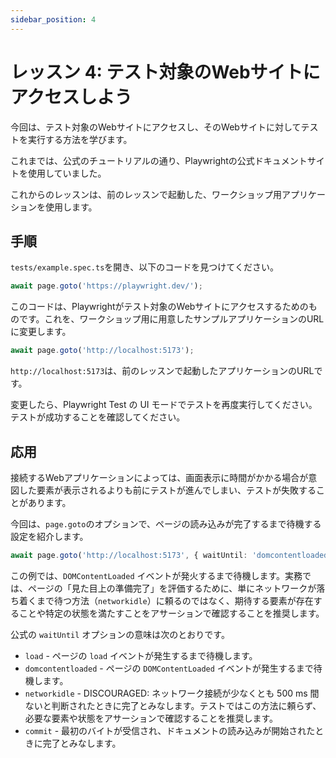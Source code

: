 ```yaml
---
sidebar_position: 4
---
```


# レッスン 4: テスト対象のWebサイトにアクセスしよう

今回は、テスト対象のWebサイトにアクセスし、そのWebサイトに対してテストを実行する方法を学びます。

これまでは、公式のチュートリアルの通り、Playwrightの公式ドキュメントサイトを使用していました。

これからのレッスンは、前のレッスンで起動した、ワークショップ用アプリケーションを使用します。

## 手順

`tests/example.spec.ts`を開き、以下のコードを見つけてください。

```typescript
await page.goto('https://playwright.dev/');
```

このコードは、Playwrightがテスト対象のWebサイトにアクセスするためのものです。これを、ワークショップ用に用意したサンプルアプリケーションのURLに変更します。

```typescript
await page.goto('http://localhost:5173');
```

`http://localhost:5173`は、前のレッスンで起動したアプリケーションのURLです。

変更したら、Playwright Test の UI モードでテストを再度実行してください。テストが成功することを確認してください。

## 応用

接続するWebアプリケーションによっては、画面表示に時間がかかる場合が意図した要素が表示されるよりも前にテストが進んでしまい、テストが失敗することがあります。

今回は、`page.goto`のオプションで、ページの読み込みが完了するまで待機する設定を紹介します。

```typescript
await page.goto('http://localhost:5173', { waitUntil: 'domcontentloaded' });
```

この例では、`DOMContentLoaded` イベントが発火するまで待機します。実務では、ページの「見た目上の準備完了」を評価するために、単にネットワークが落ち着くまで待つ方法（`networkidle`）に頼るのではなく、期待する要素が存在することや特定の状態を満たすことをアサーションで確認することを推奨します。

公式の `waitUntil` オプションの意味は次のとおりです。

- `load` - ページの `load` イベントが発生するまで待機します。  
- `domcontentloaded` - ページの `DOMContentLoaded` イベントが発生するまで待機します。  
- `networkidle` - DISCOURAGED: ネットワーク接続が少なくとも 500 ms 間ないと判断されたときに完了とみなします。テストではこの方法に頼らず、必要な要素や状態をアサーションで確認することを推奨します。  
- `commit` - 最初のバイトが受信され、ドキュメントの読み込みが開始されたときに完了とみなします。
